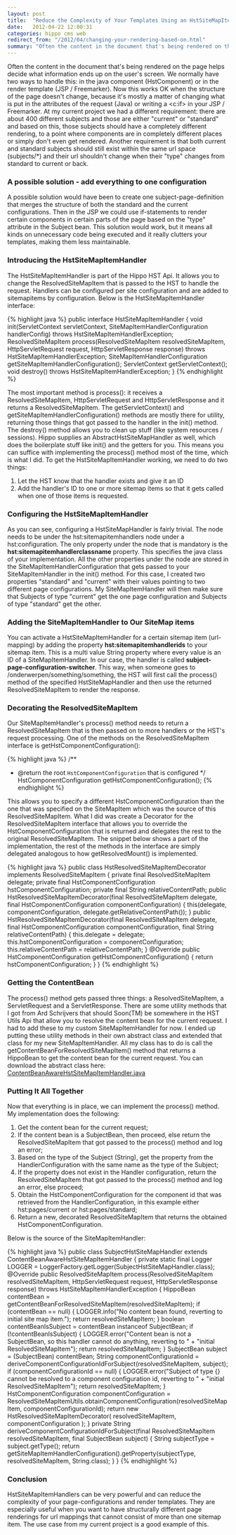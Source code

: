 ```yaml
---
layout: post
title:  "Reduce the Complexity of Your Templates Using an HstSiteMapItemHandler"
date:   2012-04-22 12:00:31
categories: hippo cms web
redirect_from: "/2012/04/changing-your-rendering-based-on.html"
summary: "Often the content in the document that's being rendered on the page helps decide what information ends up on the user's screen. We normally have two ways to handle this: in the java component (HstComponent) or in the render template (JSP / Freemarker). Now this works OK when the structure of the page doesn't change, because it's mostly a matter of changing what is put in the attributes of the request (Java) or writing a &lt;c:if&gt; in your JSP / Freemarker."
---
```


Often the content in the document that's being rendered on the page helps decide what information ends up on the user's screen. We normally have two ways to handle this: in the java component (HstComponent) or in the render template (JSP / Freemarker). Now this works OK when the structure of the page doesn't change, because it's mostly a matter of changing what is put in the attributes of the request (Java) or writing a &lt;c:if&gt; in your JSP / Freemarker.
At my current project we had a different requirement: there are about 400 different subjects and those are either "current" or "standard" and based on this, those subjects should have a completely different rendering, to a point where components are in completely different places or simply don't even get rendered. Another requirement is that both current and standard subjects should still exist within the same url space (subjects/*) and their url shouldn't change when their "type" changes from standard to current or back.

### A possible solution - add everything to one configuration
A possible solution would have been to create one subject-page-definition that merges the structure of both the standard and the current configurations. Then in the JSP we could use if-statements to render certain components in certain parts of the page based on the "type" attribute in the Subject bean. This solution would work, but it means all kinds on unnecessary code being executed and it really clutters your templates, making them less maintainable.

### Introducing the HstSiteMapItemHandler
The HstSiteMapItemHandler is part of the Hippo HST Api. It allows you to change the ResolvedSiteMapItem that is passed to the HST to handle the request. Handlers can be configured per site configuration and are added to sitemapitems by configuration.
Below is the HstSiteMapItemHandler interface:

{% highlight java %}
public interface HstSiteMapItemHandler {
    void init(ServletContext servletContext, SiteMapItemHandlerConfiguration handlerConfig) throws HstSiteMapItemHandlerException;
    ResolvedSiteMapItem process(ResolvedSiteMapItem resolvedSiteMapItem, HttpServletRequest request, HttpServletResponse response) throws HstSiteMapItemHandlerException;
    SiteMapItemHandlerConfiguration getSiteMapItemHandlerConfiguration();
    ServletContext getServletContext();
    void destroy() throws HstSiteMapItemHandlerException;
}
{% endhighlight %}

The most important method is process(): it receives a ResolvedSiteMapItem, HttpServletRequest and HttpServletResponse and it returns a ResolvedSiteMapItem. The getServletContext() and getSiteMapItemHandlerConfiguration() methods are mostly there for utility, returning those things that got passed to the handler in the init() method. The destroy() method allows you to clean up stuff (like system resources / sessions). Hippo supplies an AbstractHstSiteMapHandler as well, which does the boilerplate stuff like init() and the getters for you. This means you can suffice with implementing the process() method most of the time, which is what I did. To get the HstSiteMapItemHandler working, we need to do two things:

1. Let the HST know that the handler exists and give it an ID
2. Add the handler's ID to one or more sitemap items so that it gets called when one of those items is requested.

### Configuring the HstSiteMapItemHandler
As you can see, configuring a HstSiteMapHandler is fairly trivial. The node needs to be under the hst:sitemapitemhandlers node under a hst:configuration. The only property under the node that is mandatory is the __hst:sitemapitemhandlerclassname__ property. This specifies the java class of your implementation. All the other properties under the node are stored in the SiteMapItemHandlerConfiguration that gets passed to your SiteMapItemHandler in the init() method. For this case, I created two properties "standard" and "current" with their values pointing to two different page configurations. My SiteMapItemHandler will then make sure that Subjects of type "current" get the one page configuration and Subjects of type "standard" get the other.

### Adding the SiteMapItemHandler to Our SiteMap items
You can activate a HstSiteMapItemHandler for a certain sitemap item (url-mapping) by adding the property __hst:sitemapitemhandlerids__ to your sitemap item. This is a multi value String property where every value is an ID of a SiteMapItemHandler. In our case, the handler is called __subject-page-configuration-switcher__. This way, when someone goes to /onderwerpen/something/something, the HST will first call the process() method of the specified HstSiteMapHandler and then use the returned ResolvedSiteMapItem to render the response.

### Decorating the ResolvedSiteMapItem
Our SiteMapItemHandler's process() method needs to return a ResolvedSiteMapItem that is then passed on to more handlers or the HST's request processing. One of the methods on the ResolvedSiteMapItem interface is getHstComponentConfiguration():

{% highlight java %}
/**
 * @return the root <code>HstComponentConfiguration</code> that is configured
 */
 HstComponentConfiguration getHstComponentConfiguration();
{% endhighlight %}

This allows you to specify a different HstComponentConfiguration than the one that was specified on the SiteMapItem which was the source of this ResolvedSiteMapItem. What I did was create a Decorator for the ResolvedSiteMapItem interface that allows you to override the HstComponentConfiguration that is returned and delegates the rest to the original ResolvedSiteMapItem. The snippet below shows a part of the implementation, the rest of the methods in the interface are simply delegated analogous to how getResolvedMount() is implemented.

{% highlight java %}
public class HstResolvedSiteMapItemDecorator implements ResolvedSiteMapItem {
    private final ResolvedSiteMapItem delegate;
    private final HstComponentConfiguration hstComponentConfiguration;
    private final String relativeContentPath;
    public HstResolvedSiteMapItemDecorator(final ResolvedSiteMapItem delegate, final HstComponentConfiguration componentConfiguration) {
        this(delegate, componentConfiguration, delegate.getRelativeContentPath());
    }
    public HstResolvedSiteMapItemDecorator(final ResolvedSiteMapItem delegate, final HstComponentConfiguration componentConfiguration, final String relativeContentPath) {
        this.delegate = delegate;
        this.hstComponentConfiguration = componentConfiguration;
        this.relativeContentPath = relativeContentPath;
    }
    @Override
    public HstComponentConfiguration getHstComponentConfiguration() {
        return hstComponentConfiguration;
    }
}
{% endhighlight %}

### Getting the ContentBean
The process() method gets passed three things: a ResolvedSiteMapItem, a ServletRequest and a ServletResponse. There are some utility methods that I got from Ard Schrijvers that should Soon(TM) be somewhere in the HST Utils Api that allow you to resolve the content bean for the current request. I had to add these to my custom SiteMapItemHandler for now. I ended up putting these utility methods in their own abstract class and extended that class for my new SiteMapItemHandler. All my class has to do is call the getContentBeanForResolvedSiteMapItem() method that returns a HippoBean to get the content bean for the current request. You can download the abstract class here: [ContentBeanAwareHstSiteMapItemHandler.java][contentbeanhandlersrc]

[contentbeanhandlersrc]: /attachments/ContentBeanAwareHstSiteMapItemHandler.java

### Putting It All Together
Now that everything is in place, we can implement the process() method. My implementation does the following:

1. Get the content bean for the current request;
2. If the content bean is a SubjectBean, then proceed, else return the ResolvedSiteMapItem that got passed to the process() method and log an error;
3. Based on the type of the Subject (String), get the property from the HandlerConfiguration with the same name as the type of the Subject;
4. If the property does not exist in the Handler configuration, return the ResolvedSiteMapItem that got passed to the process() method and log an error, else proceed;
5. Obtain the HstComponentConfiguration for the component id that was retrieved from the HandlerConfiguration, in this example either hst:pages/current or hst:pages/standard;
6. Return a new, decorated ResolvedSiteMapItem that returns the obtained HstComponentConfiguration.

Below is the source of the SiteMapItemHandler:

{% highlight java %}
public class SubjectHstSiteMapHandler extends ContentBeanAwareHstSiteMapItemHandler {
    private static final Logger LOGGER = LoggerFactory.getLogger(SubjectHstSiteMapHandler.class);
    @Override
    public ResolvedSiteMapItem process(ResolvedSiteMapItem resolvedSiteMapItem, HttpServletRequest request, HttpServletResponse response) throws HstSiteMapItemHandlerException {
        HippoBean contentBean = getContentBeanForResolvedSiteMapItem(resolvedSiteMapItem);
        if (contentBean == null) {
            LOGGER.info("No content bean found, reverting to initial site map item.");
            return resolvedSiteMapItem;
        }
        boolean contentBeanIsSubject = contentBean instanceof SubjectBean;
        if (!contentBeanIsSubject) {
            LOGGER.error("Content bean is not a SubjectBean, so this handler cannot do anything, reverting to " +
                    "initial ResolvedSiteMapItem");
            return resolvedSiteMapItem;
        }
        SubjectBean subject = (SubjectBean) contentBean;
        String componentConfigurationId = deriveComponentConfigurationIdForSubject(resolvedSiteMapItem, subject);
        if (componentConfigurationId == null) {
            LOGGER.error("Subject of type {} cannot be resolved to a component configuration id, reverting to " +
                    "initial ResolvedSiteMapItem");
            return resolvedSiteMapItem;
        }
        HstComponentConfiguration componentConfiguration =
                ResolvedSiteMapItemUtils.obtainComponentConfiguration(resolvedSiteMapItem, componentConfigurationId);
        return new HstResolvedSiteMapItemDecorator(
                resolvedSiteMapItem,
                componentConfiguration
        );
    }
    private String deriveComponentConfigurationIdForSubject(final ResolvedSiteMapItem resolvedSiteMapItem,
                                                            final SubjectBean subject) {
        String subjectType = subject.getType();
        return getSiteMapItemHandlerConfiguration().getProperty(subjectType, resolvedSiteMapItem, String.class);
    }
}
{% endhighlight %}

### Conclusion 
HstSiteMapItemHandlers can be very powerful and can reduce the complexity of your page-configurations and render templates. They are especially useful when you want to have structurally different page renderings for url mappings that cannot consist of more than one sitemap item. The use case from my current project is a good example of this.
